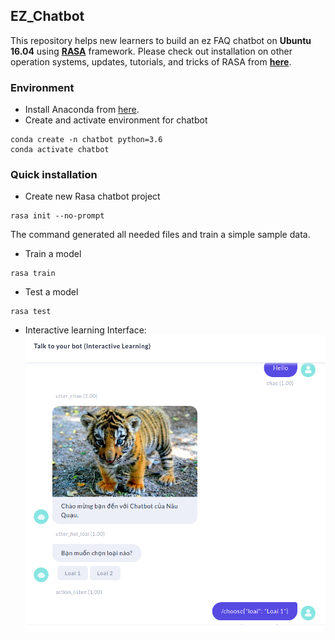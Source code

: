 ## **EZ_Chatbot**

This repository helps new learners to build an ez FAQ chatbot on **Ubuntu 16.04** using [**RASA**](https://rasa.com/) framework. Please check out installation on other operation systems, updates, tutorials, and tricks of RASA from [**here**](https://rasa.com/docs/rasa/).

### **Environment**

- Install Anaconda from [here](https://docs.anaconda.com/anaconda/install/).
- Create and activate environment for chatbot

```
conda create -n chatbot python=3.6
conda activate chatbot
```

### **Quick installation**

- Create new Rasa chatbot project

```
rasa init --no-prompt
```

The command generated all needed files and train a simple sample data.

- Train a model

```
rasa train
```

- Test a model

```
rasa test
```

- Interactive learning Interface: 
![interface](./images/rasa.png)

